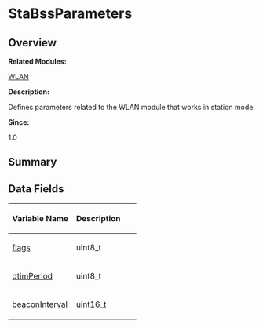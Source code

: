 # StaBssParameters<a name="EN-US_TOPIC_0000001055518128"></a>

## **Overview**<a name="section274100061093537"></a>

**Related Modules:**

[WLAN](wlan.md)

**Description:**

Defines parameters related to the WLAN module that works in station mode. 

**Since:**

1.0

## **Summary**<a name="section466468198093537"></a>

## Data Fields<a name="pub-attribs"></a>

<a name="table2097778214093537"></a>
<table><thead align="left"><tr id="row1481363886093537"><th class="cellrowborder" valign="top" width="50%" id="mcps1.1.3.1.1"><p id="p1360921873093537"><a name="p1360921873093537"></a><a name="p1360921873093537"></a>Variable Name</p>
</th>
<th class="cellrowborder" valign="top" width="50%" id="mcps1.1.3.1.2"><p id="p1782895195093537"><a name="p1782895195093537"></a><a name="p1782895195093537"></a>Description</p>
</th>
</tr>
</thead>
<tbody><tr id="row1317658716093537"><td class="cellrowborder" valign="top" width="50%" headers="mcps1.1.3.1.1 "><p id="p1387585037093537"><a name="p1387585037093537"></a><a name="p1387585037093537"></a><a href="wlan.md#ga192ebb83d79d9bed8ee35ceb3d91f1df">flags</a></p>
</td>
<td class="cellrowborder" valign="top" width="50%" headers="mcps1.1.3.1.2 "><p id="p327152568093537"><a name="p327152568093537"></a><a name="p327152568093537"></a>uint8_t </p>
</td>
</tr>
<tr id="row1174886018093537"><td class="cellrowborder" valign="top" width="50%" headers="mcps1.1.3.1.1 "><p id="p892795225093537"><a name="p892795225093537"></a><a name="p892795225093537"></a><a href="wlan.md#gac532b47f0a538e68bb340437d840fbcc">dtimPeriod</a></p>
</td>
<td class="cellrowborder" valign="top" width="50%" headers="mcps1.1.3.1.2 "><p id="p1366712914093537"><a name="p1366712914093537"></a><a name="p1366712914093537"></a>uint8_t </p>
</td>
</tr>
<tr id="row1386414544093537"><td class="cellrowborder" valign="top" width="50%" headers="mcps1.1.3.1.1 "><p id="p647088784093537"><a name="p647088784093537"></a><a name="p647088784093537"></a><a href="wlan.md#gad49083c0d110aef00878071800040069">beaconInterval</a></p>
</td>
<td class="cellrowborder" valign="top" width="50%" headers="mcps1.1.3.1.2 "><p id="p307962258093537"><a name="p307962258093537"></a><a name="p307962258093537"></a>uint16_t </p>
</td>
</tr>
</tbody>
</table>

